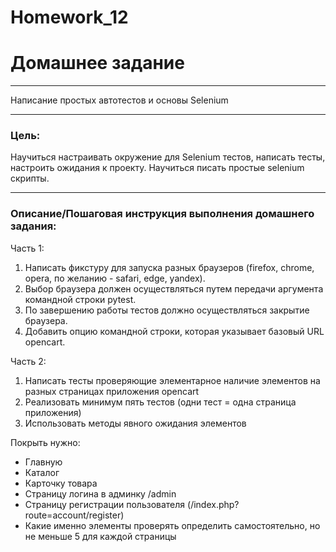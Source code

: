 # Homework_12

# Домашнее задание
***
Написание простых автотестов и основы Selenium
***
### Цель:

Научиться настраивать окружение для Selenium тестов, написать тесты, настроить ожидания к проекту. Научиться писать простые selenium скрипты.
***
### Описание/Пошаговая инструкция выполнения домашнего задания:
Часть 1:
1. Написать фикстуру для запуска разных браузеров (firefox, chrome, opera, по желанию - safari, edge, yandex).
2. Выбор браузера должен осуществляться путем передачи аргумента командной строки pytest.
3. По завершению работы тестов должно осуществляться закрытие браузера.
4. Добавить опцию командной строки, которая указывает базовый URL opencart.

Часть 2:
1. Написать тесты проверяющие элементарное наличие элементов на разных страницах приложения opencart
2. Реализовать минимум пять тестов (одни тест = одна страница приложения)
3. Использовать методы явного ожидания элементов

Покрыть нужно:

- Главную
- Каталог
- Карточку товара
- Страницу логина в админку /admin
- Страницу регистрации пользователя (/index.php?route=account/register)
- Какие именно элементы проверять определить самостоятельно, но не меньше 5 для каждой страницы